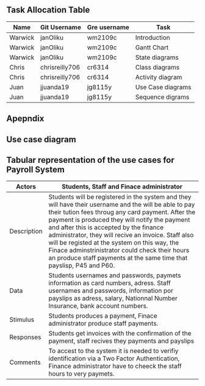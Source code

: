 ## Task Allocation Table

|Name| Git Username | Gre username| Task |
|---|---|---|---|
|Warwick|janOliku|wm2109c|Introduction|
|Warwick|janOliku|wm2109c|Gantt Chart|
|Warwick|janOliku|wm2109c|State diagrams|
|Chris|chrisreilly706|cr6314|Class diagrams|
|Chris|chrisreilly706|cr6314|Activity diagram|
|Juan | jjuanda19 | jg8115y|Use Case diagrams|
|Juan | jjuanda19 | jg8115y|Sequence digrams|


## Apepndix
## Use case diagram

## Tabular representation of the use cases for Payroll System

| Actors | Students, Staff and Finace administrator|
|---|---|
|Description| Students will be registered in the system and they will have their username and the will be able to pay their tution fees throug any card payment. After the payment is produced they will notify the payment and after this is accepted by the finance administrator, they will recive an invoice. Staff also will be registed at the system on this way, the Finace adminstrinistrator could check their hours an produce staff payments at the same time that payslisp, P45 and P60.|
|Data| Students usernames and passwords, paymets information as card numbers, adress. Staff usernames and passwords, information por payslips as adress, salary, Nationnal Number Insurance, bank account numbers.|
|Stimulus|Students produces a payment, Finace administrator produce staff payments.|
|Responses|Students get invoices with the confirmation of the payment, staff recives they payments and payslips|
|Comments|To accest to the system it is needed to verifiy  identification via a Two Factor Authentication, Finance administrator have to cheeck the staff hours to very paymets.|